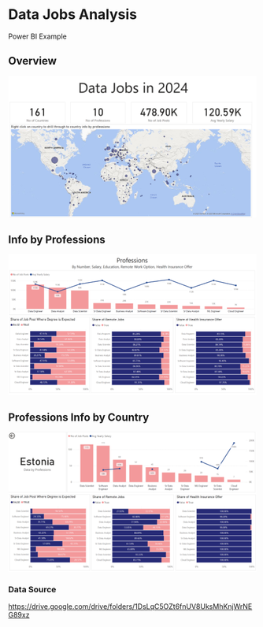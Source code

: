 # Data Jobs Analysis  
Power BI Example  

## Overview  
![Main Dashboard](overview.png)  

## Info by Professions  
![Professions](professions.png)  

## Professions Info by Country  
![Main Dashboard](country.png)  

### Data Source
https://drive.google.com/drive/folders/1DsLqC5OZt6fnUV8UksMhKnjWrNEG89xz